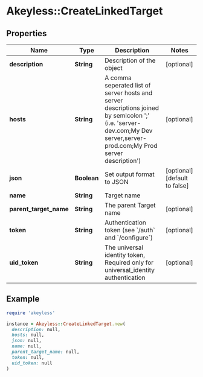 # Akeyless::CreateLinkedTarget

## Properties

| Name | Type | Description | Notes |
| ---- | ---- | ----------- | ----- |
| **description** | **String** | Description of the object | [optional] |
| **hosts** | **String** | A comma seperated list of server hosts and server descriptions joined by semicolon &#39;;&#39; (i.e. &#39;server-dev.com;My Dev server,server-prod.com;My Prod server description&#39;) | [optional] |
| **json** | **Boolean** | Set output format to JSON | [optional][default to false] |
| **name** | **String** | Target name |  |
| **parent_target_name** | **String** | The parent Target name | [optional] |
| **token** | **String** | Authentication token (see &#x60;/auth&#x60; and &#x60;/configure&#x60;) | [optional] |
| **uid_token** | **String** | The universal identity token, Required only for universal_identity authentication | [optional] |

## Example

```ruby
require 'akeyless'

instance = Akeyless::CreateLinkedTarget.new(
  description: null,
  hosts: null,
  json: null,
  name: null,
  parent_target_name: null,
  token: null,
  uid_token: null
)
```

